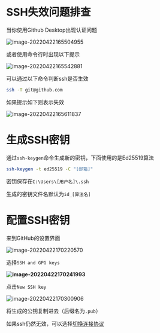 # SSH失效问题排查

当你使用Github Desktop出现认证问题

![image-20220422165504955](http://picgo.chanwe.top/202204221655024.png)

或者使用命令行时出现以下提示

![image-20220422165542881](http://picgo.chanwe.top/202204221655937.png)

可以通过以下命令判断ssh是否生效

```sh
ssh -T git@github.com
```

如果提示如下则表示失效

![image-20220422165611837](http://picgo.chanwe.top/202204221656897.png)

# 生成SSH密钥

通过`ssh-keygen`命令生成新的密钥，下面使用的是Ed25519算法

```sh
ssh-keygen -t ed25519 -C "[邮箱]"
```

密钥保存在`C:\Users\[用户名]\.ssh`

生成的密钥文件名默认为`id_[算法名]`

# 配置SSH密钥

来到GitHub的设置界面

![image-20220422170220570](http://picgo.chanwe.top/202204221702654.png)

选择`SSH and GPG keys`

**![image-20220422170241993](http://picgo.chanwe.top/202204221702091.png)**

点击`New SSH key`

![image-20220422170300906](http://picgo.chanwe.top/202204221703982.png)

将生成的公钥复制进去（后缀名为`.pub`）



如果ssh仍然无效，可以选择[切换连接协议](./切换连接协议)